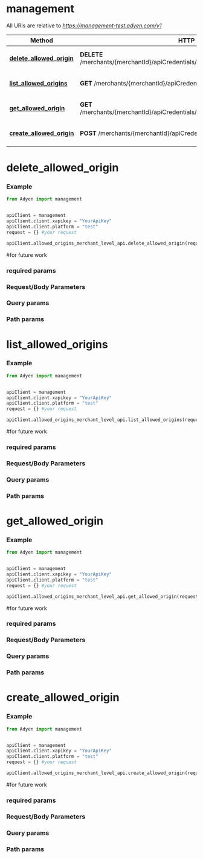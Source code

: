 # management

All URIs are relative to *https://management-test.adyen.com/v1*

Method | HTTP request | Description
------------- | ------------- | -------------
[**delete_allowed_origin**](AllowedOriginsMerchantLevelApi.md#delete_allowed_origin) | **DELETE** /merchants/{merchantId}/apiCredentials/{apiCredentialId}/allowedOrigins/{originId} | Delete an allowed origin
[**list_allowed_origins**](AllowedOriginsMerchantLevelApi.md#list_allowed_origins) | **GET** /merchants/{merchantId}/apiCredentials/{apiCredentialId}/allowedOrigins | Get a list of allowed origins
[**get_allowed_origin**](AllowedOriginsMerchantLevelApi.md#get_allowed_origin) | **GET** /merchants/{merchantId}/apiCredentials/{apiCredentialId}/allowedOrigins/{originId} | Get an allowed origin
[**create_allowed_origin**](AllowedOriginsMerchantLevelApi.md#create_allowed_origin) | **POST** /merchants/{merchantId}/apiCredentials/{apiCredentialId}/allowedOrigins | Create an allowed origin




# delete_allowed_origin
### Example

```python
from Adyen import management


apiClient = management
apiClient.client.xapikey = "YourApiKey"
apiClient.client.platform = "test"
request = {} #your request

apiClient.allowed_origins_merchant_level_api.delete_allowed_origin(request)

```

#for future work
### required params
### Request/Body Parameters
### Query params
### Path params




# list_allowed_origins
### Example

```python
from Adyen import management


apiClient = management
apiClient.client.xapikey = "YourApiKey"
apiClient.client.platform = "test"
request = {} #your request

apiClient.allowed_origins_merchant_level_api.list_allowed_origins(request)

```

#for future work
### required params
### Request/Body Parameters
### Query params
### Path params




# get_allowed_origin
### Example

```python
from Adyen import management


apiClient = management
apiClient.client.xapikey = "YourApiKey"
apiClient.client.platform = "test"
request = {} #your request

apiClient.allowed_origins_merchant_level_api.get_allowed_origin(request)

```

#for future work
### required params
### Request/Body Parameters
### Query params
### Path params




# create_allowed_origin
### Example

```python
from Adyen import management


apiClient = management
apiClient.client.xapikey = "YourApiKey"
apiClient.client.platform = "test"
request = {} #your request

apiClient.allowed_origins_merchant_level_api.create_allowed_origin(request)

```

#for future work
### required params
### Request/Body Parameters
### Query params
### Path params


